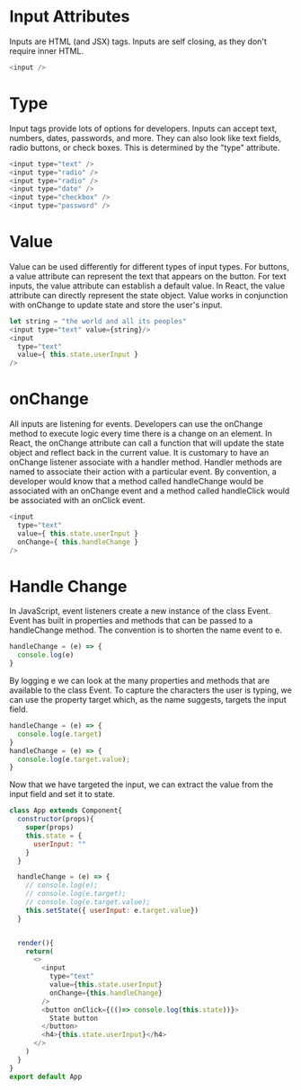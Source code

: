 # Input Attributes
Inputs are HTML (and JSX) tags. 
Inputs are self closing, as they don't require inner HTML.

```javascript
<input />
```
# Type
Input tags provide lots of options for developers. Inputs can accept text, numbers, dates, passwords, and more. They can also look like text fields, radio buttons, or check boxes. This is determined by the "type" attribute.


```javascript
<input type="text" />
<input type="radio" />
<input type="radio" />
<input type="date" />
<input type="checkbox" />
<input type="password" />
```
# Value
Value can be used differently for different types of input types. For buttons, a value attribute can represent the text that appears on the button. For text inputs, the value attribute can establish a default value. In React, the value attribute can directly represent the state object. Value works in conjunction with onChange to update state and store the user's input.

```javascript
let string = "the world and all its peoples"
<input type="text" value={string}/>
<input
  type="text"
  value={ this.state.userInput }
/>
```
# onChange
All inputs are listening for events. Developers can use the onChange method to execute logic every time there is a change on an element. In React, the onChange attribute can call a function that will update the state object and reflect back in the current value. It is customary to have an onChange listener associate with a handler method. Handler methods are named to associate their action with a particular event. By convention, a developer would know that a method called handleChange would be associated with an onChange event and a method called handleClick would be associated with an onClick event.

```javascript
<input
  type="text"
  value={ this.state.userInput }
  onChange={ this.handleChange }
/>
```
# Handle Change
In JavaScript, event listeners create a new instance of the class Event. Event has built in properties and methods that can be passed to a handleChange method. The convention is to shorten the name event to e.

```javascript
handleChange = (e) => {
  console.log(e)
}
```
By logging e we can look at the many properties and methods that are available to the class Event. To capture the characters the user is typing, we can use the property target which, as the name suggests, targets the input field.
```javascript
handleChange = (e) => {
  console.log(e.target)
}
handleChange = (e) => {
  console.log(e.target.value);
}
```
Now that we have targeted the input, we can extract the value from the input field and set it to state.



```javascript
class App extends Component{
  constructor(props){
    super(props)
    this.state = {
      userInput: ""
    }
  }

  handleChange = (e) => {
    // console.log(e);
    // console.log(e.target);
    // console.log(e.target.value);
    this.setState({ userInput: e.target.value})
  }


  render(){
    return(
      <>
        <input 
          type="text" 
          value={this.state.userInput} 
          onChange={this.handleChange}
        />
        <button onClick={(()=> console.log(this.state))}>
          State button
        </button>
        <h4>{this.state.userInput}</h4>
      </>
    )
  }
}
export default App
```